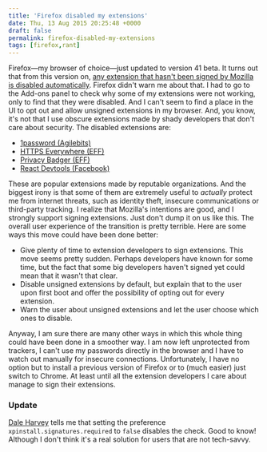 ```yaml
---
title: 'Firefox disabled my extensions'
date: Thu, 13 Aug 2015 20:25:48 +0000
draft: false
permalink: firefox-disabled-my-extensions
tags: [firefox,rant]
---
```


Firefox—my browser of choice—just updated to version 41 beta. It turns out that from this version on, [any extension that hasn't been signed by Mozilla is disabled automatically](https://support.mozilla.org/en-US/kb/add-on-signing-in-firefox?as=u&utm_source=inproduct). Firefox didn't warn me about that. I had to go to the Add-ons panel to check why some of my extensions were not working, only to find that they were disabled. And I can't seem to find a place in the UI to opt out and allow unsigned extensions in my browser. And, you know, it's not that I use obscure extensions made by shady developers that don't care about security. The disabled extensions are:

*   [1password (Agilebits)](https://agilebits.com/onepassword)
*   [HTTPS Everywhere (EFF)](https://www.eff.org/Https-Everywhere)
*   [Privacy Badger (EFF)](https://www.eff.org/privacybadger)
*   [React Devtools (Facebook)](http://facebook.github.io/react/blog/2015/08/03/new-react-devtools-beta.html)

These are popular extensions made by reputable organizations. And the biggest irony is that some of them are extremely useful to _actually_ protect me from internet threats, such as identity theft, insecure communications or third-party tracking. I realize that Mozilla's intentions are good, and I strongly support signing extensions. Just don't dump it on us like this. The overall user experience of the transition is pretty terrible. Here are some ways this move could have been done better:

*   Give plenty of time to extension developers to sign extensions. This move seems pretty sudden. Perhaps developers have known for some time, but the fact that some big developers haven't signed yet could mean that it wasn't that clear.
*   Disable unsigned extensions by default, but explain that to the user upon first boot and offer the possibility of opting out for every extension.
*   Warn the user about unsigned extensions and let the user choose which ones to disable.

Anyway, I am sure there are many other ways in which this whole thing could have been done in a smoother way. I am now left unprotected from trackers, I can't use my passwords directly in the browser and I have to watch out manually for insecure connections. Unfortunately, I have no option but to install a previous version of Firefox or to (much easier) just switch to Chrome. At least until all the extension developers I care about manage to sign their extensions.

### Update

[Dale Harvey](https://twitter.com/daleharvey) tells me that setting the preference `xpinstall.signatures.required` to `false` disables the check. Good to know! Although I don't think it's a real solution for users that are not tech-savvy.